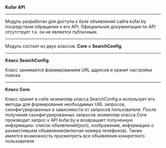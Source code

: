 <p><strong>Kufar API</strong></p>
<hr />
<p>Модуль разработан для доступа к базе объявлений сайта kufar.by посредством обращения к его API. Официальная документация по API отсутствует т.к. он не является публичным.</p>
<hr />
<p>Модуль состоит из двух классов: <strong>Core</strong> и <strong>SearchConfig</strong>.</p>
<hr />
<p><strong>Класс SearchConfig</strong>.</p>
<p>Класс занимается формированием URL адресов и хранит настройки поиска.</p>
<hr />
<p><strong>Класс Core</strong>.</p>
<p>Класс хранит в себе экземпляр класса SearchConfig и использует его методы для формирования необходимых URL запросов, сконфигурированных в зависимости от запросов пользователя. После получения сконфигурированных запросов экземпляр класса Core производит запрос к API kufar.by и возвращает полученную информацию: список объявлений(json), изображения, информацию о разместившем объявление(включая номера телефонов). Также имеется возможность просмотреть все объявления конкретного пользователя</p>
